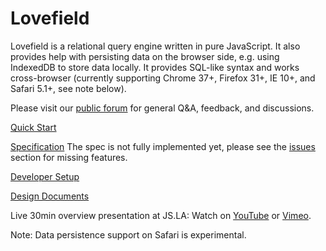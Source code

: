 # Lovefield

Lovefield is a relational query engine written in pure JavaScript. It also
provides help with persisting data on the browser side, e.g. using IndexedDB
to store data locally. It provides SQL-like syntax and works cross-browser
(currently supporting Chrome 37+, Firefox 31+, IE 10+, and Safari 5.1+, see note
below).

Please visit our
[public forum](https://groups.google.com/forum/#!forum/lovefield-users) for
general Q&A, feedback, and discussions.

[Quick Start](docs/quick_start.md)

[Specification](docs/spec_index.md) The spec is not fully implemented yet,
please see the
[issues](https://github.com/google/lovefield/labels/spec%20implementation)
section for missing features.

[Developer Setup](docs/dev_setup.md)

[Design Documents](docs/dd_index.md)

Live 30min overview presentation at JS.LA: Watch on
[YouTube](https://www.youtube.com/watch?v=wRiI4p5Uk4E) or
[Vimeo](https://vimeo.com/118934273).

Note: Data persistence support on Safari is experimental.
